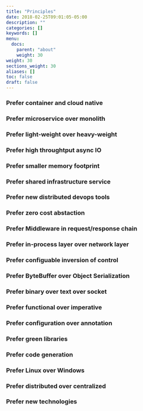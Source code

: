 ```yaml
---
title: "Principles"
date: 2018-02-25T09:01:05-05:00
description: ""
categories: []
keywords: []
menu:
  docs:
    parent: "about"
    weight: 30
weight: 30
sections_weight: 30
aliases: []
toc: false
draft: false
---
```



### Prefer container and cloud native

### Prefer microservice over monolith

### Prefer light-weight over heavy-weight


### Prefer high throughtput async IO

### Prefer smaller memory footprint

### Prefer shared infrastructure service

### Prefer new distributed devops tools


### Prefer zero cost abstaction

### Prefer Middleware in request/response chain

### Prefer in-process layer over network layer

### Prefer configuable inversion of control

### Prefer ByteBuffer over Object Serialization

### Prefer binary over text over socket



### Prefer functional over imperative

### Prefer configuration over annotation

### Prefer green libraries

### Prefer code generation

### Prefer Linux over Windows

### Prefer distributed over centralized

### Prefer new technologies

### 